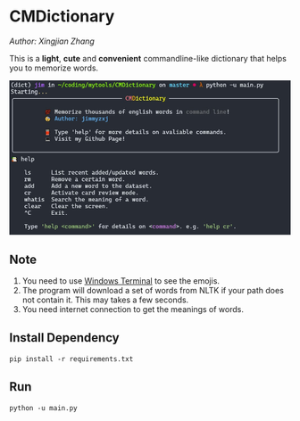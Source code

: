 # CMDictionary

_Author: Xingjian Zhang_

This is a **light**, **cute** and **convenient** commandline-like dictionary that helps you to memorize words.

![demo_help](asset/demo_help.jpg)

## Note

1. You need to use [Windows Terminal](https://github.com/microsoft/terminal) to see the emojis.
2. The program will download a set of words from NLTK if your path does not contain it. This may takes a few seconds.
3. You need internet connection to get the meanings of words.

## Install Dependency

```
pip install -r requirements.txt
```

## Run

```
python -u main.py
```

